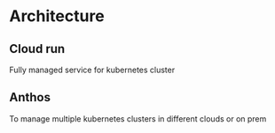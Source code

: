 # Architecture

## Cloud run
Fully managed service for kubernetes cluster

## Anthos
To manage multiple kubernetes clusters in different clouds or on prem
